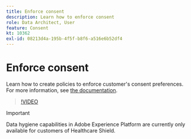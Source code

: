 ```yaml
---
title: Enforce consent
description: Learn how to enforce consent
role: Data Architect, User
feature: Consent
kt: 10362
exl-id: 08213d4a-195b-4f5f-b8f6-a516e6b52df4
---
```

# Enforce consent

Learn how to create policies to enforce customer's consent preferences. For more information, see [the documentation](https://experienceleague.adobe.com/docs/experience-platform/data-governance/enforcement/auto-enforcement.html).

>[!VIDEO](https://video.tv.adobe.com/v/345677?quality=12&learn=on)

>[!IMPORTANT]
>
> Data hygiene capabilities in Adobe Experience Platform are currently only available for customers of Healthcare Shield.
